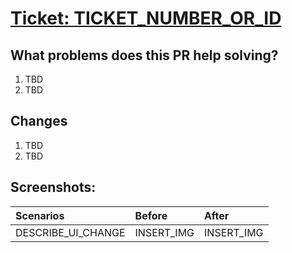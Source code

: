 # [Ticket: TICKET_NUMBER_OR_ID](INSERT_TICKET_LINK)

## What problems does this PR help solving?

1. TBD
2. TBD

## Changes

1. TBD
2. TBD

<!--Only applicable to UI changes-->

## Screenshots:

| Scenarios          | Before     | After      |
| :----------------- | :--------- | :--------- |
| DESCRIBE_UI_CHANGE | INSERT_IMG | INSERT_IMG |
